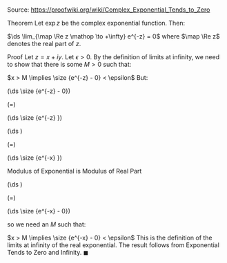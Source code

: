 # 

Source: https://proofwiki.org/wiki/Complex_Exponential_Tends_to_Zero

Theorem
Let $\exp z$ be the complex exponential function.
Then:

$\ds \lim_{\map \Re z \mathop \to +\infty} e^{-z} = 0$
where $\map \Re z$ denotes the real part of $z$.


Proof
Let $z = x + iy$.
Let $\epsilon > 0$.
By the definition of limits at infinity, we need to show that there is some $M > 0$ such that:

$x > M \implies \size {e^{-z} - 0} < \epsilon$
But:














\(\ds \size {e^{-z} - 0}\)

\(=\)







\(\ds \size {e^{-z} }\)




















\(\ds \)

\(=\)







\(\ds \size {e^{-x} }\)





Modulus of Exponential is Modulus of Real Part














\(\ds \)

\(=\)







\(\ds \size {e^{-x} - 0}\)









so we need an $M$ such that:

$x > M \implies \size {e^{-x} - 0} < \epsilon$
This is the definition of the limits at infinity of the real exponential.
The result follows from Exponential Tends to Zero and Infinity.
$\blacksquare$






